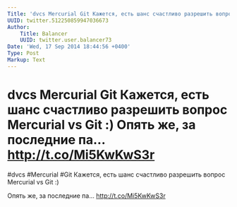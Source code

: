 ```yaml
---
Title: 'dvcs Mercurial Git Кажется, есть шанс счастливо разрешить вопрос Mercurial vs Git :)  Опять же, за последние па… http://t.co/Mi5KwKwS3r'
UUID: twitter.512250859947036673
Author:
    Title: Balancer
    UUID: twitter.user.balancer73
Date: 'Wed, 17 Sep 2014 18:44:56 +0400'
Type: Post
Markup: Text
---
```


# dvcs Mercurial Git Кажется, есть шанс счастливо разрешить вопрос Mercurial vs Git :)  Опять же, за последние па… http://t.co/Mi5KwKwS3r

#dvcs #Mercurial #Git Кажется, есть шанс счастливо разрешить
вопрос Mercurial vs Git :)

Опять же, за последние па… http://t.co/Mi5KwKwS3r